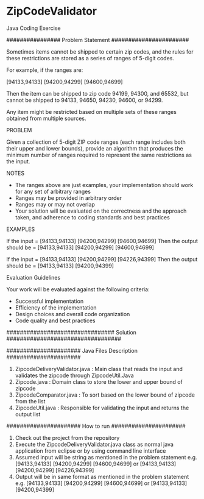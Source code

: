 # ZipCodeValidator
Java Coding Exercise

################ Problem Statement #######################

Sometimes items cannot be shipped to certain zip codes, and the rules for these restrictions are stored as a series of ranges of 5-digit codes. 

For example, if the ranges are:

[94133,94133] [94200,94299] [94600,94699]

Then the item can be shipped to zip code 94199, 94300, and 65532, but cannot be shipped to 94133, 94650, 94230, 94600, or 94299.

Any item might be restricted based on multiple sets of these ranges obtained from multiple sources.

PROBLEM

Given a collection of 5-digit ZIP code ranges (each range includes both their upper and lower bounds), provide an algorithm that produces the minimum number of ranges required to represent the same restrictions as the input. 

NOTES

- The ranges above are just examples, your implementation should work for any set of arbitrary ranges
- Ranges may be provided in arbitrary order
- Ranges may or may not overlap
- Your solution will be evaluated on the correctness and the approach taken, and adherence to coding standards and best practices

EXAMPLES

If the input = [94133,94133] [94200,94299] [94600,94699]
Then the output should be = [94133,94133] [94200,94299] [94600,94699]

If the input = [94133,94133] [94200,94299] [94226,94399]
Then the output should be = [94133,94133] [94200,94399]

Evaluation Guidelines

Your work will be evaluated against the following criteria:
- Successful implementation
- Efficiency of the implementation
- Design choices and overall code organization
- Code quality and best practices

################################ Solution ##################################

###################### Java Files Description ######################
1. ZipcodeDeliveryValidator.java : Main class that reads the input and validates the zipcode through ZipcodeUtil.Java
2. Zipcode.java : Domain class to store the lower and upper bound of zipcode
3. ZipcodeComparator.java : To sort based on the lower bound of zipcode from the list
4. ZipcodeUtil.java : Responsible for validating the input and returns the output list

###################### How to run ######################
1. Check out the project from the repository
2. Execute the ZipcodeDeliveryValidator.java class as normal java application from eclipse or by using command line interface
3. Assumed input will be string as mentioned in the problem statement
   e.g. [94133,94133] [94200,94299] [94600,94699] or [94133,94133] [94200,94299] [94226,94399]
4. Output will be in same format as mentioned in the problem statement
   e.g. [94133,94133] [94200,94299] [94600,94699] or [94133,94133] [94200,94399]
   
